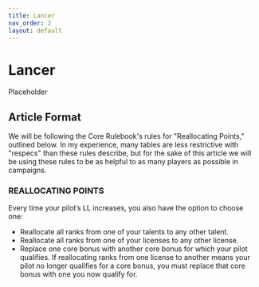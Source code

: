 ```yaml
---
title: Lancer
nav_order: 2
layout: default
---
```

# Lancer
Placeholder
## Article Format
We will be following the Core Rulebook's rules for "Reallocating Points," outlined below. In my experience, many tables are less restrictive with "respecs" than these rules describe, but for the sake of this article we will be using these rules to be as helpful to as many players as possible in campaigns.
### REALLOCATING POINTS 
Every time your pilot’s LL increases, you also have the option to choose one: 
- Reallocate all ranks from one of your talents to any other talent. 
- Reallocate all ranks from one of your licenses to any other license. 
- Replace one core bonus with another core bonus for which your pilot qualifies.
If reallocating ranks from one license to another means your pilot no longer qualifies for a core bonus, you must replace that core bonus with one you now qualify for.

